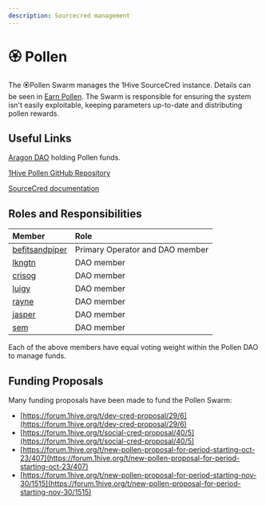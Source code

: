 ```yaml
---
description: Sourcecred management
---
```


# 🏵 Pollen

The 🏵Pollen Swarm manages the 1Hive SourceCred instance. Details can be seen in [Earn Pollen](../../getting-started-1/pollen.md). The Swarm is responsible for ensuring the system isn't easily exploitable, keeping parameters up-to-date and distributing pollen rewards. 

## Useful Links

 [Aragon DAO](https://aragon.1hive.org/#/pollen) holding Pollen funds.

[1Hive Pollen GitHub Repository](https://github.com/1Hive/pollen)

[SourceCred documentation](https://sourcecred.io/docs/)

## Roles and Responsibilities

| Member | Role |
| :--- | :--- |
| [befitsandpiper](https://forum.1hive.org/u/befitsandpiper/summary) | Primary Operator and DAO member |
| [lkngtn](https://forum.1hive.org/u/lkngtn) | DAO member |
| [crisog](https://forum.1hive.org/u/crisog) | DAO member |
| [luigy](https://forum.1hive.org/u/luigy/summary) | DAO member |
| [rayne](https://forum.1hive.org/u/rayne/summary) | DAO member |
| [jasper](https://forum.1hive.org/u/jasper/summary) | DAO member |
| [sem](https://forum.1hive.org/u/sem) | DAO member |

Each of the above members have equal voting weight within the Pollen DAO to manage funds.

## Funding Proposals

Many funding proposals have been made to fund the Pollen Swarm:

* [https://forum.1hive.org/t/dev-cred-proposal/29/6](https://forum.1hive.org/t/dev-cred-proposal/29/6)
* [https://forum.1hive.org/t/social-cred-proposal/40/5](https://forum.1hive.org/t/social-cred-proposal/40/5)
* [https://forum.1hive.org/t/new-pollen-proposal-for-period-starting-oct-23/407](https://forum.1hive.org/t/new-pollen-proposal-for-period-starting-oct-23/407)
* [https://forum.1hive.org/t/new-pollen-proposal-for-period-starting-nov-30/1515](https://forum.1hive.org/t/new-pollen-proposal-for-period-starting-nov-30/1515)

